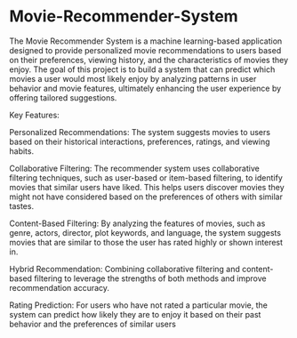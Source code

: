 # Movie-Recommender-System
The Movie Recommender System is a machine learning-based application designed to provide personalized movie recommendations to users based on their preferences, viewing history, and the characteristics of movies they enjoy. The goal of this project is to build a system that can predict which movies a user would most likely enjoy by analyzing patterns in user behavior and movie features, ultimately enhancing the user experience by offering tailored suggestions.

Key Features:

Personalized Recommendations: The system suggests movies to users based on their historical interactions, preferences, ratings, and viewing habits.

Collaborative Filtering: The recommender system uses collaborative filtering techniques, such as user-based or item-based filtering, to identify movies that similar users have liked. This helps users discover movies they might not have considered based on the preferences of others with similar tastes.

Content-Based Filtering: By analyzing the features of movies, such as genre, actors, director, plot keywords, and language, the system suggests movies that are similar to those the user has rated highly or shown interest in.

Hybrid Recommendation: Combining collaborative filtering and content-based filtering to leverage the strengths of both methods and improve recommendation accuracy.

Rating Prediction: For users who have not rated a particular movie, the system can predict how likely they are to enjoy it based on their past behavior and the preferences of similar users
